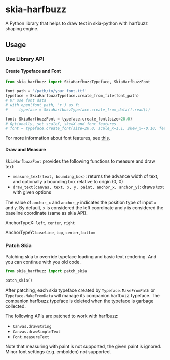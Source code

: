 # skia-harfbuzz
A Python library that helps to draw text in skia-python with harfbuzz shaping engine.
## Usage
### Use Library API
#### Create Typeface and Font
```python
from skia_harfbuzz import SkiaHarfbuzzTypeface, SkiaHarfbuzzFont

font_path = '/path/to/your_font.ttf'
typeface = SkiaHarfbuzzTypeface.create_from_file(font_path)
# Or use font data
# with open(font_path, 'r') as f:
#     typeface = SkiaHarfbuzzTypeface.create_from_data(f.read())

font: SkiaHarfbuzzFont = typeface.create_font(size=20.0)
# Optionally, set scaleX, skewX and font features
# font = typeface.create_font(size=20.0, scale_x=1.1, skew_x=-0.10, features={ 'calt': False })
```
For more information about font features, see [this](https://developer.mozilla.org/en-US/docs/Web/CSS/CSS_fonts/OpenType_fonts_guide#the_font_features).
#### Draw and Measure
`SkiaHarfbuzzFont` provides the following functions to measure and draw text:
* `measure_text(text, bounding_box)`: returns the advance width of text, and optionally a bounding box relative to origin (0, 0)
* `draw_text(canvas, text, x, y, paint, anchor_x, anchor_y)`: draws text with given options

The value of `anchor_x` and `anchor_y` indicates the position type of input `x` and `y`. By default,
`x` is considered the left coordinate and `y` is considered the baseline coordinate (same as skia API).

AnchorTypeX: `left`, `center`, `right`

AnchorTypeY: `baseline`, `top`, `center`, `bottom`
### Patch Skia
Patching skia to override typeface loading and basic text rendering. And you can continue with you old code.
```python
from skia_harfbuzz import patch_skia

patch_skia()
```
After patching, each skia typeface created by `Typeface.MakeFromPath` or `Typeface.MakeFromData` will manage its companion harfbuzz typeface.
The companion harfbuzz typeface is deleted when the typeface is garbage collected.

The following APIs are patched to work with harfbuzz:
* `Canvas.drawString`
* `Canvas.drawSimpleText`
* `Font.measureText`

Note that measuring with paint is not supported, the given paint is ignored. Minor font settings (e.g. embolden) not supported.